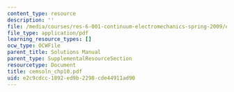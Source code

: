```yaml
---
content_type: resource
description: ''
file: /media/courses/res-6-001-continuum-electromechanics-spring-2009/e2c9cdcc1892ed9b2298cde44911ad90_cemsoln_chp10.pdf
file_type: application/pdf
learning_resource_types: []
ocw_type: OCWFile
parent_title: Solutions Manual
parent_type: SupplementalResourceSection
resourcetype: Document
title: cemsoln_chp10.pdf
uid: e2c9cdcc-1892-ed9b-2298-cde44911ad90
---
```


